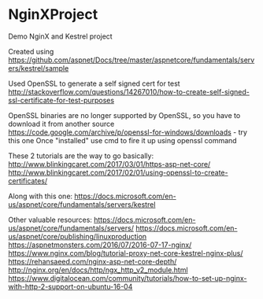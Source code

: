 # NginXProject
Demo NginX and Kestrel project

Created using 
https://github.com/aspnet/Docs/tree/master/aspnetcore/fundamentals/servers/kestrel/sample

Used OpenSSL to generate a self signed cert for test
http://stackoverflow.com/questions/14267010/how-to-create-self-signed-ssl-certificate-for-test-purposes

OpenSSL binaries are no longer supported by OpenSSL, so you have to download it from another source
https://code.google.com/archive/p/openssl-for-windows/downloads - try this one
Once "installed" use cmd to fire it up using openssl command

These 2 tutorials are the way to go basically:
http://www.blinkingcaret.com/2017/03/01/https-asp-net-core/
http://www.blinkingcaret.com/2017/02/01/using-openssl-to-create-certificates/

Along with this one:
https://docs.microsoft.com/en-us/aspnet/core/fundamentals/servers/kestrel

Other valuable resources:
https://docs.microsoft.com/en-us/aspnet/core/fundamentals/servers/
https://docs.microsoft.com/en-us/aspnet/core/publishing/linuxproduction
https://aspnetmonsters.com/2016/07/2016-07-17-nginx/
https://www.nginx.com/blog/tutorial-proxy-net-core-kestrel-nginx-plus/
https://rehansaeed.com/nginx-asp-net-core-depth/
http://nginx.org/en/docs/http/ngx_http_v2_module.html
https://www.digitalocean.com/community/tutorials/how-to-set-up-nginx-with-http-2-support-on-ubuntu-16-04
